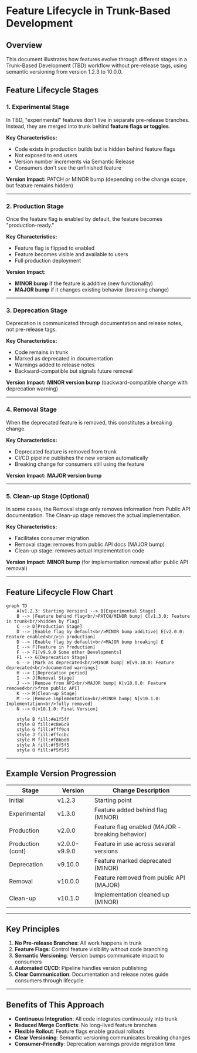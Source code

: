 # Feature Lifecycle in Trunk-Based Development

## Overview

This document illustrates how features evolve through different stages in a
Trunk-Based Development (TBD) workflow without pre-release tags, using semantic
versioning from version 1.2.3 to 10.0.0.

## Feature Lifecycle Stages

### 1. Experimental Stage

In TBD, "experimental" features don't live in separate pre-release branches.
Instead, they are merged into trunk behind **feature flags or toggles**.

**Key Characteristics:**
- Code exists in production builds but is hidden behind feature flags
- Not exposed to end users
- Version number increments via Semantic Release
- Consumers don't see the unfinished feature

**Version Impact:** PATCH or MINOR bump (depending on the change scope,  but
feature remains hidden)

---

### 2. Production Stage

Once the feature flag is enabled by default, the feature becomes
"production-ready."

**Key Characteristics:**
- Feature flag is flipped to enabled
- Feature becomes visible and available to users
- Full production deployment

**Version Impact:**
- **MINOR bump** if the feature is additive (new functionality)
- **MAJOR bump** if it changes existing behavior (breaking change)

---

### 3. Deprecation Stage

Deprecation is communicated through documentation and release notes, not
pre-release tags.

**Key Characteristics:**
- Code remains in trunk
- Marked as deprecated in documentation
- Warnings added to release notes
- Backward-compatible but signals future removal

**Version Impact:** **MINOR version bump** (backward-compatible change with
deprecation warning)

---

### 4. Removal Stage

When the deprecated feature is removed, this constitutes a breaking change.

**Key Characteristics:**
- Deprecated feature is removed from trunk
- CI/CD pipeline publishes the new version automatically
- Breaking change for consumers still using the feature

**Version Impact:** **MAJOR version bump**

---

### 5. Clean-up Stage (Optional)

In some cases, the Removal stage only removes information from Public API
documentation. The Clean-up stage removes the actual implementation.

**Key Characteristics:**
- Facilitates consumer migration
- Removal stage: removes from public API docs (MAJOR bump)
- Clean-up stage: removes actual implementation code

**Version Impact:** **MINOR bump** (for implementation removal after public API
removal)

---

## Feature Lifecycle Flow Chart

```mermaid
graph TD
    A[v1.2.3: Starting Version] --> B[Experimental Stage]
    B --> |Feature behind flag<br/>PATCH/MINOR bump| C[v1.3.0: Feature in trunk<br/>hidden by flag]
    C --> D[Production Stage]
    D --> |Enable flag by default<br/>MINOR bump additive| E[v2.0.0: Feature enabled<br/>in production]
    D --> |Enable flag by default<br/>MAJOR bump breaking| E
    E --> F[Feature in Production]
    F --> F1[v9.9.0 Some other Developments]
    F1 --> G[Deprecation Stage]
    G --> |Mark as deprecated<br/>MINOR bump| H[v9.10.0: Feature deprecated<br/>documented warnings]
    H --> I[Deprecation period]
    I --> J[Removal Stage]
    J --> |Remove from API<br/>MAJOR bump| K[v10.0.0: Feature removed<br/>from public API]
    K --> M[Clean-up Stage]
    M --> |Remove implementation<br/>MINOR bump| N[v10.1.0: Implementation<br/>fully removed]
    N --> O[v10.1.0: Final Version]    
    
    style B fill:#e1f5ff
    style D fill:#c8e6c9
    style G fill:#fff9c4
    style J fill:#ffccbc
    style M fill:#f8bbd0
    style A fill:#f5f5f5
    style O fill:#f5f5f5
```

---

## Example Version Progression

| Stage | Version | Change Description |
|-------|---------|-------------------|
| Initial | v1.2.3 | Starting point |
| Experimental | v1.3.0 | Feature added behind flag (MINOR) |
| Production | v2.0.0 | Feature flag enabled (MAJOR - breaking behavior) |
| Production (cont) | v2.0.0-v9.9.0 | Feature in use across several versions|
| Deprecation | v9.10.0 | Feature marked deprecated (MINOR) |
| Removal | v10.0.0 | Feature removed from public API (MAJOR) |
| Clean-up | v10.1.0 | Implementation cleaned up (MINOR) |

---

## Key Principles

1. **No Pre-release Branches**: All work happens in trunk
2. **Feature Flags**: Control feature visibility without code branching
3. **Semantic Versioning**: Version bumps communicate impact to consumers
4. **Automated CI/CD**: Pipeline handles version publishing
5. **Clear Communication**: Documentation and release notes guide consumers
   through lifecycle

---

## Benefits of This Approach

- **Continuous Integration**: All code integrates continuously into trunk
- **Reduced Merge Conflicts**: No long-lived feature branches
- **Flexible Rollout**: Feature flags enable gradual rollouts
- **Clear Versioning**: Semantic versioning communicates breaking changes
- **Consumer-Friendly**: Deprecation warnings provide migration time